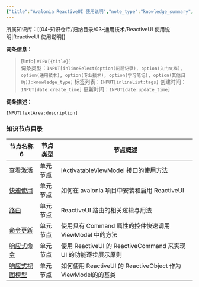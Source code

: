 ```yaml
---
{"title":"Avalonia ReactiveUI 使用说明","note_type":"knowledge_summary","description":"Avalonia 官方文档中，介绍 ReactiveUI 框架部分的整理","tags":["avalonia","dotnet","MVVM","ReactiveUI","WPF"],"create_time":"2024-08-15","update_time":"2025-02-19","dg-home":false,"dg-publish":true,"aliase":[],"knowledge_type":"通用技术","root":"ReactiveUI 使用说明","permalink":"/04-知识仓库/归纳目录/03-通用技术/Avalonia ReactiveUI 使用说明/","dgPassFrontmatter":true,"noteIcon":"","created":"2024-08-15","updated":"2025-02-19"}
---
```



所属知识库：[[04-知识仓库/归纳目录/03-通用技术/ReactiveUI 使用说明\|ReactiveUI 使用说明]]

**词条信息：**

> [!info] `VIEW[{title}]`  
> 词条类型：`INPUT[inlineSelect(option(问题记录), option(入门文档), option(通用技术), option(专业技术), option(学习笔记), option(其他归纳)):knowledge_type]` 标签列表：`INPUT[inlineList:tags]` 创建时间：`INPUT[date:create_time]` 更新时间：`INPUT[date:update_time]`

**词条描述：**

`INPUT[textArea:description]`

### 知识节点目录

<div><table class="dataview table-view-table"><thead class="table-view-thead"><tr class="table-view-tr-header"><th class="table-view-th"><span data-tag-name="p" class="el-p">节点名称</span><span class="dataview small-text">6</span></th><th class="table-view-th"><span data-tag-name="p" class="el-p">节点类型</span></th><th class="table-view-th"><span data-tag-name="p" class="el-p">节点概述</span></th></tr></thead><tbody class="table-view-tbody"><tr><td><span data-tag-name="p" class="el-p"><a data-tooltip-position="top" aria-label="04-知识仓库/知识单元/03-通用技术/Avalonia ReactiveUI 使用说明/查看激活.md" data-href="04-知识仓库/知识单元/03-通用技术/Avalonia ReactiveUI 使用说明/查看激活.md" href="04-知识仓库/知识单元/03-通用技术/Avalonia ReactiveUI 使用说明/查看激活.md" class="internal-link" target="_blank" rel="noopener nofollow">查看激活</a></span></td><td><span data-tag-name="p" class="el-p">单元节点</span></td><td><span data-tag-name="p" class="el-p">IActivatableViewModel 接口的使用方法</span></td></tr><tr><td><span data-tag-name="p" class="el-p"><a data-tooltip-position="top" aria-label="04-知识仓库/知识单元/03-通用技术/Avalonia ReactiveUI 使用说明/快速使用.md" data-href="04-知识仓库/知识单元/03-通用技术/Avalonia ReactiveUI 使用说明/快速使用.md" href="04-知识仓库/知识单元/03-通用技术/Avalonia ReactiveUI 使用说明/快速使用.md" class="internal-link" target="_blank" rel="noopener nofollow">快速使用</a></span></td><td><span data-tag-name="p" class="el-p">单元节点</span></td><td><span data-tag-name="p" class="el-p">如何在 avalonia 项目中安装和启用 ReactiveUI</span></td></tr><tr><td><span data-tag-name="p" class="el-p"><a data-tooltip-position="top" aria-label="04-知识仓库/知识单元/03-通用技术/Avalonia ReactiveUI 使用说明/路由.md" data-href="04-知识仓库/知识单元/03-通用技术/Avalonia ReactiveUI 使用说明/路由.md" href="04-知识仓库/知识单元/03-通用技术/Avalonia ReactiveUI 使用说明/路由.md" class="internal-link" target="_blank" rel="noopener nofollow">路由</a></span></td><td><span data-tag-name="p" class="el-p">单元节点</span></td><td><span data-tag-name="p" class="el-p">ReactiveUI 路由的相关逻辑与用法</span></td></tr><tr><td><span data-tag-name="p" class="el-p"><a data-tooltip-position="top" aria-label="04-知识仓库/知识单元/03-通用技术/Avalonia ReactiveUI 使用说明/命令更新.md" data-href="04-知识仓库/知识单元/03-通用技术/Avalonia ReactiveUI 使用说明/命令更新.md" href="04-知识仓库/知识单元/03-通用技术/Avalonia ReactiveUI 使用说明/命令更新.md" class="internal-link" target="_blank" rel="noopener nofollow">命令更新</a></span></td><td><span data-tag-name="p" class="el-p">单元节点</span></td><td><span data-tag-name="p" class="el-p">使用具有 Command 属性的控件快速调用 ViewModel 中的方法</span></td></tr><tr><td><span data-tag-name="p" class="el-p"><a data-tooltip-position="top" aria-label="04-知识仓库/知识单元/03-通用技术/Avalonia ReactiveUI 使用说明/响应式命令.md" data-href="04-知识仓库/知识单元/03-通用技术/Avalonia ReactiveUI 使用说明/响应式命令.md" href="04-知识仓库/知识单元/03-通用技术/Avalonia ReactiveUI 使用说明/响应式命令.md" class="internal-link" target="_blank" rel="noopener nofollow">响应式命令</a></span></td><td><span data-tag-name="p" class="el-p">单元节点</span></td><td><span data-tag-name="p" class="el-p">使用 ReactiveUI 的 ReactiveCommand 来实现 UI 的功能逐步展示原则</span></td></tr><tr><td><span data-tag-name="p" class="el-p"><a data-tooltip-position="top" aria-label="04-知识仓库/知识单元/03-通用技术/Avalonia ReactiveUI 使用说明/响应式视图模型.md" data-href="04-知识仓库/知识单元/03-通用技术/Avalonia ReactiveUI 使用说明/响应式视图模型.md" href="04-知识仓库/知识单元/03-通用技术/Avalonia ReactiveUI 使用说明/响应式视图模型.md" class="internal-link" target="_blank" rel="noopener nofollow">响应式视图模型</a></span></td><td><span data-tag-name="p" class="el-p">单元节点</span></td><td><span data-tag-name="p" class="el-p">如何使用 ReactiveUI 的 ReactiveObject 作为ViewModel的的基类</span></td></tr></tbody></table></div>

